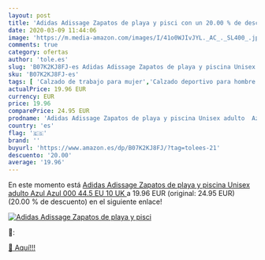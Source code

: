 ```yaml
---
layout: post
title: 'Adidas Adissage Zapatos de playa y pisci con un 20.00 % de descuento'
date: 2020-03-09 11:44:06
image: 'https://m.media-amazon.com/images/I/41o0WJIvJYL._AC_._SL400_.jpg'
comments: true
category: ofertas
author: 'tole.es'
slug: 'B07K2KJ8FJ-es Adidas Adissage Zapatos de playa y piscina Unisex adulto...'
sku: 'B07K2KJ8FJ-es'
tags: [ 'Calzado de trabajo para mujer','Calzado deportivo para hombre','Calzado sanitario y de hostelería para mujer','Chanclas y sandalias de piscina para hombre','Sandalias y chanclas para niña','Zapatillas y calzado deportivo para hombre','Zapatos','Zapatos para hombre','Zapatos para mujer','Zapatos para niñas pequeñas','Zapatos y complementos','Zuecos sanitarios y de hostelería para mujer','Zuecos y mules para hombre','zapatos', ]
actualPrice: 19.96 EUR
currency: EUR
price: 19.96
comparePrice: 24.95 EUR
prodname: 'Adidas Adissage Zapatos de playa y piscina Unisex adulto  Azul  Azul 000   44.5 EU  10 UK '
country: 'es'
flag: '🇪🇸'
brand: ''
buyurl: 'https://www.amazon.es/dp/B07K2KJ8FJ/?tag=tolees-21'
descuento: '20.00'
average: '19.96'
---
```


En este momento está [Adidas Adissage Zapatos de playa y piscina Unisex adulto  Azul  Azul 000   44.5 EU  10 UK ](https://www.amazon.es/dp/B07K2KJ8FJ/?tag=tolees-21) a 19.96 EUR (original: 24.95 EUR) (20.00 %  de descuento) en el siguiente enlace!

[![Adidas Adissage Zapatos de playa y pisci](https://m.media-amazon.com/images/I/41o0WJIvJYL._AC_._SL400_.jpg)](https://www.amazon.es/dp/B07K2KJ8FJ/?tag=tolees-21)

🔎:


[🛒 Aquí!!!](https://www.amazon.es/dp/B07K2KJ8FJ/?tag=tolees-21)
